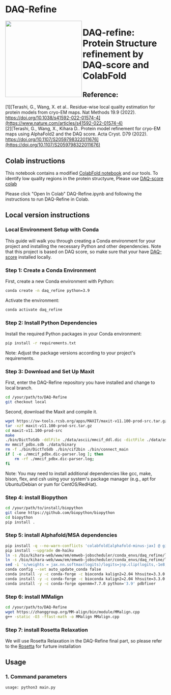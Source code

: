 # DAQ-Refine


<img src="https://user-images.githubusercontent.com/50850224/184964587-79a4e08d-4edd-4ef8-b69b-dfa8fe3b4804.png" align="left" style="height:240px">

# DAQ-refine: Protein Structure refinement by DAQ-score and ColabFold

## Reference:    
[1][Terashi, G., Wang, X. et al.. Residue-wise local quality estimation for protein models from cryo-EM maps. Nat Methods 19.9 (2022). https://doi.org/10.1038/s41592-022-01574-4](https://www.nature.com/articles/s41592-022-01574-4)   
[2][Terashi, G., Wang, X., Kihara D.. Protein model refinement for cryo-EM maps using AlphaFold2 and the DAQ
score. Acta Cryst. D79 (2022). https://doi.org/10.1107/S2059798322011676](https://doi.org/10.1107/S2059798322011676)   

## Colab instructions
This notebook contains a modified [ColabFold notebook](https://colab.research.google.com/github/sokrypton/ColabFold/blob/main/AlphaFold2.ipynb) and our tools.
To identify low quality regions in the protein structyure,
Please use [DAQ-score colab](https://colab.research.google.com/drive/1Q-Dj42QjVO8TCOLXMQBJlvm1zInxPkOu?usp=sharing)

Please click "Open In Colab" DAQ-Refine.ipynb and following the instructions to run DAQ-Refine in Colab.

## Local version instructions

### Local Environment Setup with Conda

This guide will walk you through creating a Conda environment for your project and installing the necessary Python and other dependencies. Note that this project is based on DAQ score, so make sure that your have [DAQ-score](https://github.com/kiharalab/DAQ) installed locally.

### Step 1: Create a Conda Environment

First, create a new Conda environment with Python:

```bash
conda create -n daq_refine python=3.9
```

Activate the environment:
```bash
conda activate daq_refine
```

### Step 2: Install Python Dependencies
Install the required Python packages in your Conda environment:

```bash
pip install -r requirements.txt
```
Note: Adjust the package versions according to your project's requirements.

### Step 3: Download and Set Up Maxit
First, enter the DAQ-Refine repository you have installed and change to local branch.
```bash
cd /your/path/to/DAQ-Refine
git checkout local
```

Second, download the Maxit and compile it.
```bash
wget https://sw-tools.rcsb.org/apps/MAXIT/maxit-v11.100-prod-src.tar.gz
tar -xzf maxit-v11.100-prod-src.tar.gz
cd maxit-v11.100-prod-src
make
./bin/DictToSdb -ddlFile ./data/ascii/mmcif_ddl.dic -dictFile ./data/ascii/mmcif_pdbx.dic -dictSdbFile mmcif_pdbx.sdb
mv mmcif_pdbx.sdb ./data/binary
rm -f ./bin/DictToSdb ./bin/cif2bin ./bin/connect_main
if [ -e ./mmcif_pdbx.dic-parser.log ]; then
    rm -rf ./mmcif_pdbx.dic-parser.log;
fi

```
Note: You may need to install additional dependencies like gcc, make, bison, flex, and csh using your system's package manager (e.g., apt for Ubuntu/Debian or yum for CentOS/RedHat).

### Step 4: install Biopython
```bash
cd /your/path/to/install/biopython
git clone https://github.com/biopython/biopython
cd biopython
pip install .
```

### Step 5: install Alphafold/MSA dependencies
```bash
pip install -q --no-warn-conflicts 'colabfold[alphafold-minus-jax] @ git+https://github.com/kiharalab/ColabFold'
pip install --upgrade dm-haiku
ln -s /bio/kihara-web/www/em/emweb-jobscheduler/conda_envs/daq_refine/lib/python3.9/dist-packages/colabfold colabfold
ln -s /bio/kihara-web/www/em/emweb-jobscheduler/conda_envs/daq_refine/lib/python3.9/dist-packages/alphafold alphafold
sed -i 's/weights = jax.nn.softmax(logits)/logits=jnp.clip(logits,-1e8,1e8);weights=jax.nn.softmax(logits)/g' alphafold/model/modules.py
conda config --set auto_update_conda false
conda install -y -c conda-forge -c bioconda kalign2=2.04 hhsuite=3.3.0 openmm=7.7.0 python='3.9' pdbfixer
conda install -y -c conda-forge -c bioconda kalign2=2.04 hhsuite=3.3.0 python='3.9'
conda install -y -c conda-forge openmm=7.7.0 python='3.9' pdbfixer
```

### Step 6: install MMalign
```bash
cd /your/path/to/DAQ-Refine
wget https://zhanggroup.org/MM-align/bin/module/MMalign.cpp
g++ -static -O3 -ffast-math -o MMalign MMalign.cpp
```

### Step 7: install Rosetta Relaxation
We will use Rosetta Relaxation in the DAQ-Refine final part, so please refer to the [Rosetta](https://www.rosettacommons.org/software/license-and-download) for furture installation


## Usage
### 1. Command parameters
```bash
usage: python3 main.py
```






